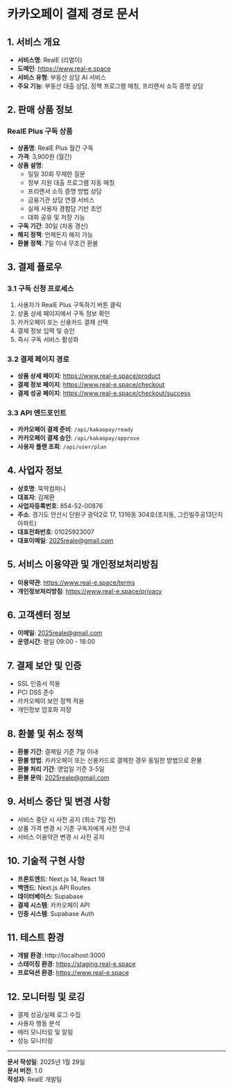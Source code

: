 # 카카오페이 결제 경로 문서

## 1. 서비스 개요
- **서비스명**: RealE (리얼이)
- **도메인**: https://www.real-e.space
- **서비스 유형**: 부동산 상담 AI 서비스
- **주요 기능**: 부동산 대출 상담, 정책 프로그램 매칭, 프리랜서 소득 증명 상담

## 2. 판매 상품 정보

### RealE Plus 구독 상품
- **상품명**: RealE Plus 월간 구독
- **가격**: 3,900원 (월간)
- **상품 설명**: 
  - 일일 30회 무제한 질문
  - 정부 지원 대출 프로그램 자동 매칭
  - 프리랜서 소득 증명 방법 상담
  - 금융기관 상담 연결 서비스
  - 실제 사용자 경험담 기반 조언
  - 대화 공유 및 저장 기능
- **구독 기간**: 30일 (자동 갱신)
- **해지 정책**: 언제든지 해지 가능
- **환불 정책**: 7일 이내 무조건 환불

## 3. 결제 플로우

### 3.1 구독 신청 프로세스
1. 사용자가 RealE Plus 구독하기 버튼 클릭
2. 상품 상세 페이지에서 구독 정보 확인
3. 카카오페이 또는 신용카드 결제 선택
4. 결제 정보 입력 및 승인
5. 즉시 구독 서비스 활성화

### 3.2 결제 페이지 경로
- **상품 상세 페이지**: https://www.real-e.space/product
- **결제 정보 페이지**: https://www.real-e.space/checkout
- **결제 성공 페이지**: https://www.real-e.space/checkout/success

### 3.3 API 엔드포인트
- **카카오페이 결제 준비**: `/api/kakaopay/ready`
- **카카오페이 결제 승인**: `/api/kakaopay/approve`
- **사용자 플랜 조회**: `/api/user/plan`

## 4. 사업자 정보
- **상호명**: 뚝딱컴퍼니
- **대표자**: 김재환
- **사업자등록번호**: 854-52-00876
- **주소**: 경기도 안산시 단원구 광덕2로 17, 1316동 304호(초지동, 그린빌주공13단지아파트)
- **대표전화번호**: 01025923007
- **대표이메일**: 2025reale@gmail.com

## 5. 서비스 이용약관 및 개인정보처리방침
- **이용약관**: https://www.real-e.space/terms
- **개인정보처리방침**: https://www.real-e.space/privacy

## 6. 고객센터 정보
- **이메일**: 2025reale@gmail.com
- **운영시간**: 평일 09:00 - 18:00

## 7. 결제 보안 및 인증
- SSL 인증서 적용
- PCI DSS 준수
- 카카오페이 보안 정책 적용
- 개인정보 암호화 저장

## 8. 환불 및 취소 정책
- **환불 기간**: 결제일 기준 7일 이내
- **환불 방법**: 카카오페이 또는 신용카드로 결제한 경우 동일한 방법으로 환불
- **환불 처리 기간**: 영업일 기준 3-5일
- **환불 문의**: 2025reale@gmail.com

## 9. 서비스 중단 및 변경 사항
- 서비스 중단 시 사전 공지 (최소 7일 전)
- 상품 가격 변경 시 기존 구독자에게 사전 안내
- 서비스 이용약관 변경 시 사전 공지

## 10. 기술적 구현 사항
- **프론트엔드**: Next.js 14, React 18
- **백엔드**: Next.js API Routes
- **데이터베이스**: Supabase
- **결제 시스템**: 카카오페이 API
- **인증 시스템**: Supabase Auth

## 11. 테스트 환경
- **개발 환경**: http://localhost:3000
- **스테이징 환경**: https://staging.real-e.space
- **프로덕션 환경**: https://www.real-e.space

## 12. 모니터링 및 로깅
- 결제 성공/실패 로그 수집
- 사용자 행동 분석
- 에러 모니터링 및 알림
- 성능 모니터링

---

**문서 작성일**: 2025년 1월 29일  
**문서 버전**: 1.0  
**작성자**: RealE 개발팀
